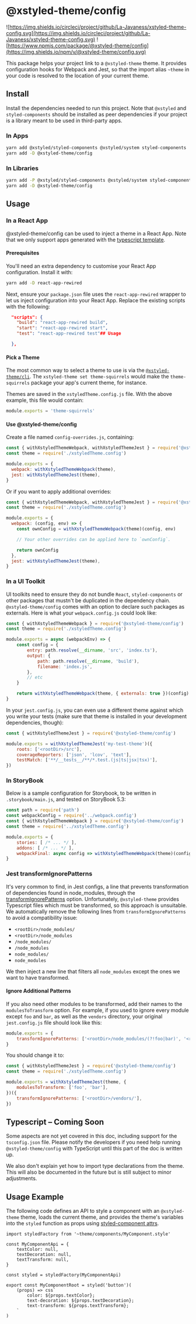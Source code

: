 # @xstyled-theme/config

![https://img.shields.io/circleci/project/github/La-Javaness/xstyled-theme-config.svg](https://img.shields.io/circleci/project/github/La-Javaness/xstyled-theme-config.svg)
![https://www.npmjs.com/package/@xstyled-theme/config](https://img.shields.io/npm/v/@xstyled-theme/config.svg)

This package helps your project link to a `@xstyled-theme` theme. It provides configuration hooks for Webpack and Jest, so that the import alias `~theme` in your code is resolved to the location of your current theme.

## Install

Install the dependencies needed to run this project. Note that `@xstyled` and `styled-components` should be installed as peer dependencies if your project is a library meant to be used in third-party apps.

### In Apps

```sh
yarn add @xstyled/styled-components @xstyled/system styled-components
yarn add -D @xstyled-theme/config
```

### In Libraries
```sh
yarn add -P @xstyled/styled-components @xstyled/system styled-components
yarn add -D @xstyled-theme/config
```


## Usage

### In a React App

@xstyled-theme/config can be used to inject a theme in a React App. Note that we only support apps generated with the [typescript template](https://create-react-app.dev/docs/adding-typescript/).

#### Prerequisites
You'll need an extra dependency to customise your React App configuration. Install it with:

```sh
yarn add -D react-app-rewired
```

Next, ensure your `package.json` file uses the `react-app-rewired` wrapper to let us inject configuration into your React App. Replace the existing scripts with the following:

```json
  "scripts": {
    "build": "react-app-rewired build",
    "start": "react-app-rewired start",
    "test": "react-app-rewired test"## Usage

  },
```

#### Pick a Theme

The most common way to select a theme to use is via the [`@xstyled-theme/cli`](https://github.com/La-Javaness/xstyled-theme-cli/blob/master/README.md). The `xstyled-theme set theme-squirrels` would make the `theme-squirrels` package your app's current theme, for instance.

Themes are saved in the `xstyledTheme.config.js` file. With the above example, this file would contain:

```js
module.exports = 'theme-squirrels'
```


#### Use @xstyled-theme/config

Create a file named `config-overrides.js`, containing:

```js
const { withXstyledThemeWebpack, withXstyledThemeJest } = require('@xstyled-theme/config')
const theme = require('./xstyledTheme.config')

module.exports = {
  webpack: withXstyledThemeWebpack(theme),
  jest: withXstyledThemeJest(theme),
}

```

Or if you want to apply additional overrides:

```js
const { withXstyledThemeWebpack, withXstyledThemeJest } = require('@xstyled-theme/config')
const theme = require('./xstyledTheme.config')

module.exports = {
  webpack: (config, env) => {
    const ownConfig = withXstyledThemeWebpack(theme)(config, env)

    // Your other overrides can be applied here to `ownConfig`.

    return ownConfig
  },
  jest: withXstyledThemeJest(theme),
}
```






### In a UI Toolkit

UI toolkits need to ensure they do not bundle `React`, `styled-components` or other packages that mustn't be duplicated in the dependency chain. `@xstyled-theme/config` comes with an option to declare such packages as externals. Here is what your `webpack.config.js` could look like:

```js
const { withXstyledThemeWebpack } = require('@xstyled-theme/config')
const theme = require('./xstyledTheme.config')

module.exports = async (webpackEnv) => {
	const config = {
		entry: path.resolve(__dirname, 'src', 'index.ts'),
		output: {
			path: path.resolve(__dirname, 'build'),
			filename: 'index.js',
		},
		// etc
	}

	return withXstyledThemeWebpack(theme, { externals: true })(config)
}
```

In your `jest.config.js`, you can even use a different theme against which you write your tests (make sure that theme is installed in your development dependencies, though):
```js
const { withXstyledThemeJest } = require('@xstyled-theme/config')

module.exports = withXstyledThemeJest('my-test-theme')({
	roots: ['<rootDir>/src'],
	coverageReporters: ['json', 'lcov', 'text'],
	testMatch: ['**/__tests__/**/*.test.(js|ts|jsx|tsx)'],
})
```

### In StoryBook

Below is a sample configuration for Storybook, to be written in `.storybook/main.js`, and tested on StoryBook 5.3:

```js
const path = require('path')
const webpackConfig = require('../webpack.config')
const { withXstyledThemeWebpack } = require('@xstyled-theme/config')
const theme = require('../xstyledTheme.config')

module.exports = {
	stories: [ /* ... */ ],
	addons: [ /* ... */ ],
	webpackFinal: async config => withXstyledThemeWebpack(theme)(config)
}
```



### Jest transformIgnorePatterns

It's very common to find, in Jest configs, a line that prevents transformation of dependencies found in node_modules, through the [transformIgnorePatterns](TODO) option. Unfortunately, `@xstyled-theme` provides Typescript files which must be transformed, so this approach is unsuitable. We automatically remove the following lines from `transformIgnorePatterns` to avoid a compatibility issue:

* `<rootDir>/node_modules/`
* `<rootDir>/node_modules`
* `/node_modules/`
* `/node_modules`
* `node_modules/`
* `node_modules`

We then inject a new line that filters all `node_modules` except the ones we want to have transformed.

#### Ignore Additional Patterns

If you also need other modules to be transformed, add their names to the `modulesToTransform` option. For example, if you used to ignore every module except `foo` and `bar`, as well as the `vendors` directory, your original  `jest.config.js` file should look like this:

```js
module.exports = {
	transformIgnorePatterns: ['<rootDir>/node_modules/(?!foo|bar)', '<rootDir>/vendors/'],
}

```

You should change it to:

```js
const { withXstyledThemeJest } = require('@xstyled-theme/config')
const theme = require('./xstyledTheme.config')

module.exports = withXstyledThemeJest(theme, {
	modulesToTransform: ['foo', 'bar'],
})({
	transformIgnorePatterns: ['<rootDir>/vendors/'],
})

```








## Typescript – Coming Soon

Some aspects are not yet covered in this doc, including support for the `tsconfig.json` file. Please notify the developers if you need help running `@xstyled-theme/config` with TypeScript until this part of the doc is written up.

We also don't explain yet how to import type declarations from the theme. This will also be documented in the future but is still subject to minor adjustments.







## Usage Example

The following code defines an API to style a component with an `@xstyled-theme` theme, loads the current theme, and provides the theme's variables into the `styled` function as props using [styled-component attrs](https://styled-components.com/docs/api#attrs).

```
import styledFactory from '~theme/components/MyComponent.style'

const MyComponentApi = {
	textColor: null,
	textDecoration: null,
	textTransform: null,
}

const styled = styledFactory(MyComponentApi)

export const MyComponentRoot = styled('button')(
	(props) => css`
		color: ${props.textColor};
		text-decoration: ${props.textDecoration};
		text-transform: ${props.textTransform};
	`
)
```
